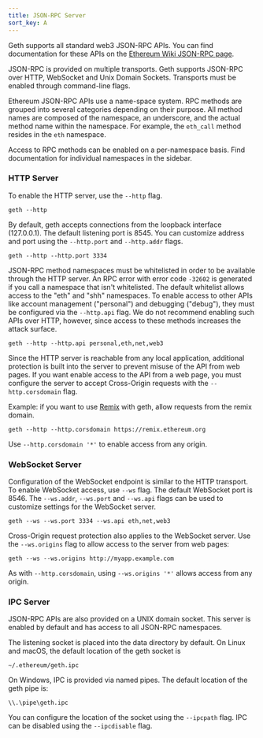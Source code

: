 ```yaml
---
title: JSON-RPC Server
sort_key: A
---
```


Geth supports all standard web3 JSON-RPC APIs. You can find documentation for
these APIs on the [Ethereum Wiki JSON-RPC page][web3-rpc].

JSON-RPC is provided on multiple transports. Geth supports JSON-RPC over HTTP,
WebSocket and Unix Domain Sockets. Transports must be enabled through
command-line flags.

Ethereum JSON-RPC APIs use a name-space system. RPC methods are grouped into
several categories depending on their purpose. All method names are composed of
the namespace, an underscore, and the actual method name within the namespace.
For example, the `eth_call` method resides in the `eth` namespace.

Access to RPC methods can be enabled on a per-namespace basis. Find
documentation for individual namespaces in the sidebar.

### HTTP Server

To enable the HTTP server, use the `--http` flag.

    geth --http

By default, geth accepts connections from the loopback interface (127.0.0.1).
The default listening port is 8545. You can customize address and port using the
`--http.port` and `--http.addr` flags.

    geth --http --http.port 3334

JSON-RPC method namespaces must be whitelisted in order to be available through
the HTTP server. An RPC error with error code `-32602` is generated if you call a
namespace that isn't whitelisted. The default whitelist allows access to the "eth"
and "shh" namespaces. To enable access to other APIs like account management ("personal")
and debugging ("debug"), they must be configured via the `--http.api` flag. We do
not recommend enabling such APIs over HTTP, however, since access to these
methods increases the attack surface.

    geth --http --http.api personal,eth,net,web3

Since the HTTP server is reachable from any local application, additional
protection is built into the server to prevent misuse of the API from web pages.
If you want enable access to the API from a web page, you must configure the
server to accept Cross-Origin requests with the `--http.corsdomain` flag.

Example: if you want to use [Remix][remix] with geth, allow requests from the
remix domain.

    geth --http --http.corsdomain https://remix.ethereum.org

Use `--http.corsdomain '*'` to enable access from any origin.

### WebSocket Server

Configuration of the WebSocket endpoint is similar to the HTTP transport. To
enable WebSocket access, use `--ws` flag. The default WebSocket port is 8546.
The `--ws.addr`, `--ws.port` and `--ws.api` flags can be used to customize settings
for the WebSocket server.

    geth --ws --ws.port 3334 --ws.api eth,net,web3

Cross-Origin request protection also applies to the WebSocket server. Use the
`--ws.origins` flag to allow access to the server from web pages:

    geth --ws --ws.origins http://myapp.example.com

As with `--http.corsdomain`, using `--ws.origins '*'` allows access from any origin.

### IPC Server

JSON-RPC APIs are also provided on a UNIX domain socket. This server is enabled
by default and has access to all JSON-RPC namespaces.

The listening socket is placed into the data directory by default. On Linux and macOS,
the default location of the geth socket is

    ~/.ethereum/geth.ipc

On Windows, IPC is provided via named pipes. The default location of the geth pipe is:

    \\.\pipe\geth.ipc
    
You can configure the location of the socket using the `--ipcpath` flag. IPC can
be disabled using the `--ipcdisable` flag.

[web3-rpc]: https://github.com/ethereum/wiki/wiki/JSON-RPC
[remix]: https://remix.ethereum.org
